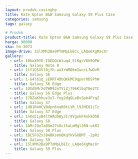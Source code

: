 ```yaml
---
layout: produk-casinghp
title: Kate Upton B&W Samsung Galaxy S9 Plus Case
categories: samsung
tags: galaxy

# Produk
product-title: Kate Upton B&W Samsung Galaxy S9 Plus Case
harga: 90000
sku: hn-3073
image-drive: 1SlXMh2Ba9PTmMpLbECc_LAQe6XgMacXr
gallery:
  - url: 10koX9YE-IOEDQiWiuq4_5lKgcV6k9OPW
    title: Galaxy Note 8
  - url: 1tf1OSXVl0jfh-aoXrWM0kmIwccLfwDvM
    title: Galaxy S6
  - url: 1-G4l61q_sERRT4DbQKkMC9qper0DSPhW
    title: Galaxy S6 Edge
  - url: 1OXd5MrXd7WM9JnTViZj796KlbqT0e2TC
    title: Galaxy S6 Edge Plus
  - url: 178ZaKhhuv3x7-Yug2dgQLeBvSpb4FrqZ
    title: Galaxy S7
  - url: 1dB1R4HCVBdpn6naR0tLVR_l9JME81iTz
    title: Galaxy S7 Edge
  - url: 1nKo51yB4ltWAdbWyJIr8VgokF4okkOhB
    title: Galaxy S8
  - url: 1AMrJQoTa8Um27s8ctSaLmMgl26N-uk8I
    title: Galaxy S8 Plus
  - url: 1BC5FUZxJ84BKsmUQKqYkVGUBM7_-2pRz
    title: Galaxy S9
  - url: 1SlXMh2Ba9PTmMpLbECc_LAQe6XgMacXr
    title: Galaxy S9 Plus
---
```

